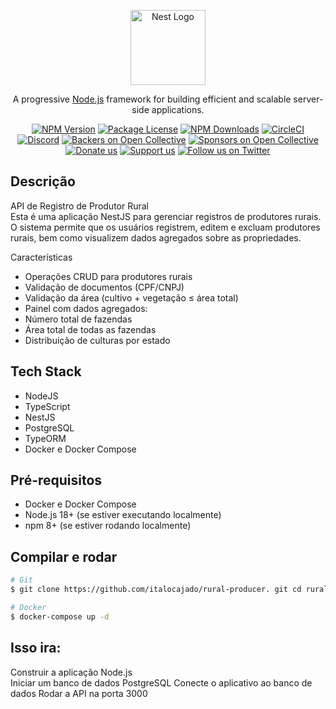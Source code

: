 <p align="center">
  <a href="http://nestjs.com/" target="blank"><img src="https://nestjs.com/img/logo-small.svg" width="120" alt="Nest Logo" /></a>
</p>

[circleci-image]: https://img.shields.io/circleci/build/github/nestjs/nest/master?token=abc123def456
[circleci-url]: https://circleci.com/gh/nestjs/nest

  <p align="center">A progressive <a href="http://nodejs.org" target="_blank">Node.js</a> framework for building efficient and scalable server-side applications.</p>
    <p align="center">
<a href="https://www.npmjs.com/~nestjscore" target="_blank"><img src="https://img.shields.io/npm/v/@nestjs/core.svg" alt="NPM Version" /></a>
<a href="https://www.npmjs.com/~nestjscore" target="_blank"><img src="https://img.shields.io/npm/l/@nestjs/core.svg" alt="Package License" /></a>
<a href="https://www.npmjs.com/~nestjscore" target="_blank"><img src="https://img.shields.io/npm/dm/@nestjs/common.svg" alt="NPM Downloads" /></a>
<a href="https://circleci.com/gh/nestjs/nest" target="_blank"><img src="https://img.shields.io/circleci/build/github/nestjs/nest/master" alt="CircleCI" /></a>
<a href="https://discord.gg/G7Qnnhy" target="_blank"><img src="https://img.shields.io/badge/discord-online-brightgreen.svg" alt="Discord"/></a>
<a href="https://opencollective.com/nest#backer" target="_blank"><img src="https://opencollective.com/nest/backers/badge.svg" alt="Backers on Open Collective" /></a>
<a href="https://opencollective.com/nest#sponsor" target="_blank"><img src="https://opencollective.com/nest/sponsors/badge.svg" alt="Sponsors on Open Collective" /></a>
  <a href="https://paypal.me/kamilmysliwiec" target="_blank"><img src="https://img.shields.io/badge/Donate-PayPal-ff3f59.svg" alt="Donate us"/></a>
    <a href="https://opencollective.com/nest#sponsor"  target="_blank"><img src="https://img.shields.io/badge/Support%20us-Open%20Collective-41B883.svg" alt="Support us"></a>
  <a href="https://twitter.com/nestframework" target="_blank"><img src="https://img.shields.io/twitter/follow/nestframework.svg?style=social&label=Follow" alt="Follow us on Twitter"></a>
</p>
  <!--[![Backers on Open Collective](https://opencollective.com/nest/backers/badge.svg)](https://opencollective.com/nest#backer)
  [![Sponsors on Open Collective](https://opencollective.com/nest/sponsors/badge.svg)](https://opencollective.com/nest#sponsor)-->

## Descrição

API de Registro de Produtor Rural  
Esta é uma aplicação NestJS para gerenciar registros de produtores rurais. O sistema permite que os usuários registrem, editem e excluam produtores rurais, bem como visualizem dados agregados sobre as propriedades.

Características
  - Operações CRUD para produtores rurais
  - Validação de documentos (CPF/CNPJ)
  - Validação da área (cultivo + vegetação ≤ área total)
  - Painel com dados agregados:
  - Número total de fazendas
  - Área total de todas as fazendas
  - Distribuição de culturas por estado

## Tech Stack 
- NodeJS
- TypeScript
- NestJS
- PostgreSQL
- TypeORM
- Docker e Docker Compose

## Pré-requisitos

- Docker e Docker Compose
- Node.js 18+ (se estiver executando localmente)
- npm 8+ (se estiver rodando localmente)

## Compilar e rodar

```bash
# Git
$ git clone https://github.com/italocajado/rural-producer. git cd rural-producer

# Docker
$ docker-compose up -d

```
## Isso ira:
  Construir a aplicação Node.js  
  Iniciar um banco de dados PostgreSQL
  Conecte o aplicativo ao banco de dados
  Rodar a API na porta 3000
